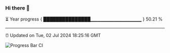 ### Hi there 👋

⏳ Year progress { ███████████████▁▁▁▁▁▁▁▁▁▁▁▁▁▁▁ } 50.21 %

---

⏰ Updated on Tue, 02 Jul 2024 18:25:16 GMT

![Progress Bar CI](https://github.com/ZhaoGui/ZhaoGui/workflows/Progress%20Bar%20CI/badge.svg)
